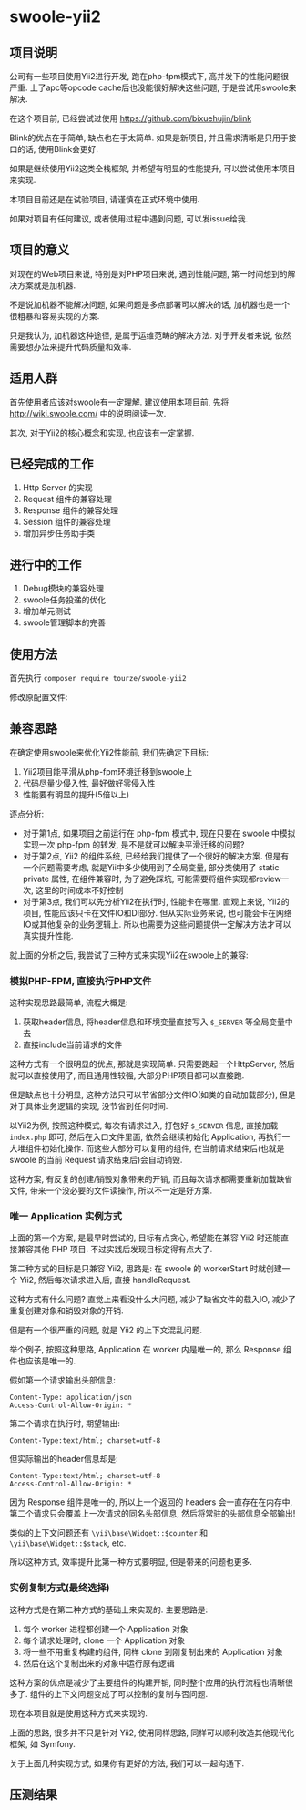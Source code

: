 # swoole-yii2

## 项目说明

公司有一些项目使用Yii2进行开发, 跑在php-fpm模式下, 高并发下的性能问题很严重.
上了apc等opcode cache后也没能很好解决这些问题, 于是尝试用swoole来解决.

在这个项目前, 已经尝试过使用 https://github.com/bixuehujin/blink

Blink的优点在于简单, 缺点也在于太简单. 如果是新项目, 并且需求清晰是只用于接口的话, 使用Blink会更好.

如果是继续使用Yii2这类全栈框架, 并希望有明显的性能提升, 可以尝试使用本项目来实现.

本项目目前还是在试验项目, 请谨慎在正式环境中使用.

如果对项目有任何建议, 或者使用过程中遇到问题, 可以发issue给我.

## 项目的意义

对现在的Web项目来说, 特别是对PHP项目来说, 遇到性能问题, 第一时间想到的解决方案就是加机器.

不是说加机器不能解决问题, 如果问题是多点部署可以解决的话, 加机器也是一个很粗暴和容易实现的方案.

只是我认为, 加机器这种途径, 是属于运维范畴的解决方法. 对于开发者来说, 依然需要想办法来提升代码质量和效率.

## 适用人群

首先使用者应该对swoole有一定理解.
建议使用本项目前, 先将 http://wiki.swoole.com/ 中的说明阅读一次.

其次, 对于Yii2的核心概念和实现, 也应该有一定掌握.

## 已经完成的工作

1. Http Server 的实现
2. Request 组件的兼容处理
3. Response 组件的兼容处理
4. Session 组件的兼容处理
5. 增加异步任务助手类

## 进行中的工作

1. Debug模块的兼容处理
2. swoole任务投递的优化
3. 增加单元测试
4. swoole管理脚本的完善

## 使用方法

首先执行 `composer require tourze/swoole-yii2`

修改原配置文件:

## 兼容思路

在确定使用swoole来优化Yii2性能前, 我们先确定下目标:

1. Yii2项目能平滑从php-fpm环境迁移到swoole上
2. 代码尽量少侵入性, 最好做好零侵入性
3. 性能要有明显的提升(5倍以上)

逐点分析:

* 对于第1点, 如果项目之前运行在 php-fpm 模式中, 现在只要在 swoole 中模拟实现一次 php-fpm 的转发, 是不是就可以解决平滑迁移的问题?
* 对于第2点, Yii2 的组件系统, 已经给我们提供了一个很好的解决方案. 但是有一个问题需要考虑, 就是Yii中多少使用到了全局变量, 部分类使用了 static private 属性, 在组件兼容时, 为了避免踩坑, 可能需要将组件实现都review一次, 这里的时间成本不好控制
* 对于第3点, 我们可以先分析Yii2在执行时, 性能卡在哪里. 直观上来说, Yii2的项目, 性能应该只卡在文件IO和DI部分. 但从实际业务来说, 也可能会卡在网络IO或其他复杂的业务逻辑上. 所以也需要为这些问题提供一定解决方法才可以真实提升性能.

就上面的分析之后, 我尝试了三种方式来实现Yii2在swoole上的兼容:

### 模拟PHP-FPM, 直接执行PHP文件

这种实现思路最简单, 流程大概是:

1. 获取header信息, 将header信息和环境变量直接写入 `$_SERVER` 等全局变量中去
2. 直接include当前请求的文件

这种方式有一个很明显的优点, 那就是实现简单. 只需要跑起一个HttpServer, 然后就可以直接使用了, 而且通用性较强, 大部分PHP项目都可以直接跑.

但是缺点也十分明显, 这种方法只可以节省部分文件IO(如类的自动加载部分), 但是对于具体业务逻辑的实现, 没节省到任何时间.

以Yii2为例, 按照这种模式, 每次有请求进入, 打包好 `$_SERVER` 信息, 直接加载 `index.php` 即可, 然后在入口文件里面, 依然会继续初始化 Application, 再执行一大堆组件初始化操作.
而这些大部分可以复用的组件, 在当前请求结束后(也就是 swoole 的当前 Request 请求结束后)会自动销毁.

这种方案, 有反复的创建/销毁对象带来的开销, 而且每次请求都需要重新加载缺省文件, 带来一个没必要的文件读操作, 所以不一定是好方案.

### 唯一 Application 实例方式

上面的第一个方案, 是最早时尝试的, 目标有点贪心, 希望能在兼容 Yii2 时还能直接兼容其他 PHP 项目. 不过实践后发现目标定得有点大了.

第二种方式的目标是只兼容 Yii2, 思路是: 在 swoole 的 workerStart 时就创建一个 Yii2, 然后每次请求进入后, 直接 handleRequest.

这种方式有什么问题? 直觉上来看没什么大问题, 减少了缺省文件的载入IO, 减少了重复创建对象和销毁对象的开销.

但是有一个很严重的问题, 就是 Yii2 的上下文混乱问题.

举个例子, 按照这种思路, Application 在 worker 内是唯一的, 那么 Response 组件也应该是唯一的. 

假如第一个请求输出头部信息:

```
Content-Type: application/json
Access-Control-Allow-Origin: *
```

第二个请求在执行时, 期望输出:

```
Content-Type:text/html; charset=utf-8
```

但实际输出的header信息却是:

```
Content-Type:text/html; charset=utf-8
Access-Control-Allow-Origin: *
```

因为 Response 组件是唯一的, 所以上一个返回的 headers 会一直存在在内存中, 第二个请求只会覆盖上一次请求的同名头部信息, 然后将常驻的头部信息全部输出!

类似的上下文问题还有 `\yii\base\Widget::$counter` 和 `\yii\base\Widget::$stack`, etc.

所以这种方式, 效率提升比第一种方式要明显, 但是带来的问题也更多.

### 实例复制方式(最终选择)

这种方式是在第二种方式的基础上来实现的. 主要思路是:

1. 每个 worker 进程都创建一个 Application 对象
2. 每个请求处理时, clone 一个 Application 对象
3. 将一些不用重复构建的组件, 同样 clone 到刚复制出来的 Application 对象
4. 然后在这个复制出来的对象中运行原有逻辑

这种方案的优点是减少了主要组件的构建开销, 同时整个应用的执行流程也清晰很多了.
组件的上下文问题变成了可以控制的复制与否问题.

现在本项目就是使用这种方式来实现的.

上面的思路, 很多并不只是针对 Yii2, 使用同样思路, 同样可以顺利改造其他现代化框架, 如 Symfony.

关于上面几种实现方式, 如果你有更好的方法, 我们可以一起沟通下.

## 压测结果
